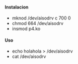 #### Instalacion

 - mknod /dev/aisodrv c 700 0
 - chmod 664 /dev/aisodrv
 - insmod p4.ko


#### Uso

 - echo holahola > /dev/aisodrv 
 - cat /dev/aisodrv 
